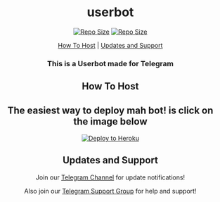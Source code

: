 <h1 align="center">userbot</h1>
<p align="center"> <a align="center"><a href="https://api.codacy.com/project/badge/Grade/441b48966e9f4b58a643d7c4cee8ba66?label=Repo%20size&style=flat-square"> <img src="https://api.codacy.com/project/badge/Grade/441b48966e9f4b58a643d7c4cee8ba66?label=Repo%20size&style=flat-square" alt="Repo Size" /></a> <a align="center"><a href="https://img.shields.io/github/repo-size/Aruack/userbot.svg?label=Repo%20size&style=flat-square"> <img src="https://img.shields.io/github/repo-size/Aruack/userbot.svg?label=Repo%20size&style=flat-square" alt="Repo Size" /></a></p> </p><p align="center"><a href="#how-to-host">How To Host</a> | <a href="#updates-and-support">Updates and Support</a> </p>
<h3 align="center">This is a Userbot made for Telegram</h3>
<h2 align="center">How To Host</h2>
<h2 align="center">The easiest way to deploy mah bot! is click on the image below</h2>
<p align="center"><a href="https://heroku.com/deploy?template=https://github.com/Aruack/userbot"> <img src="https://telegra.ph/file/1e19c6dcfe6040231d306.png" alt="Deploy to Heroku" /></a></p>
<h2 align="center">Updates and Support</h2>
<p align="center">Join our <a href="https://t.me/Aruackofficial">Telegram Channel</a> for update notifications!</p>
<p align="center">Also join our <a href="https://t.me/Aruackofficial">Telegram Support Group</a> for help and support!</p>



